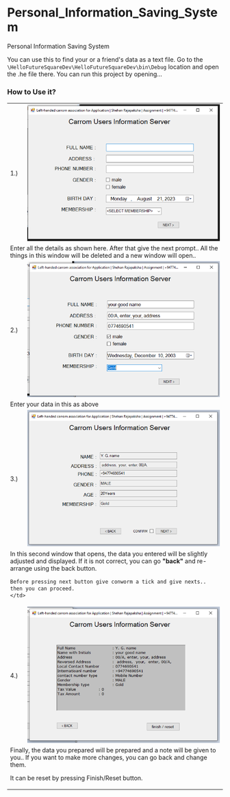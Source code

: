 # Personal_Information_Saving_System
Personal Information  Saving System 

You can use this to find your or a friend's data as a text file.
Go to the <code>\HelloFutureSquareDev\HelloFutureSquareDev\bin\Debug</code> location and open the .he file there. You can run this project by opening...

### How to Use it?

<table>
  <tr>
    <td>1.)</td>
    <td> <img src="images/panel1.png" /> </td>
  </tr>
  <tr>
    <td colspan='2'>Enter all the details as shown here. After that give the next prompt.. All the things in this window will be deleted and a new window will open..</td>
  </tr>
  <tr>
    <td>2.)</td>
    <td> <img src="images/panel1_2.png" /> </td>
  </tr>
  <tr>
    <td colspan='2'>Enter your data in this as above</td>
  </tr>
  <tr>
    <td>3.)</td>
    <td> <img src="images/panel2.png" /> </td>
  </tr>
  <tr>
    <td colspan='2'>In this second window that opens, the data you entered will be slightly adjusted and displayed. If it is not correct, you can go <b>"back"</b> and re-arrange using the back button.

    Before pressing next button give conworm a tick and give nexts.. then you can proceed.
    </td>
  </tr>
  <tr>
    <td>4.)</td>
    <td> <img src="images/panel3.png" /> </td>
  </tr>
  <tr>
    <td colspan='2'>
      Finally, the data you prepared will be prepared and a note will be given to you.. If you want to make more changes, you can go back and change them.

It can be reset by pressing Finish/Reset button.
    </td>
  </tr>
</table>
